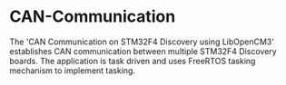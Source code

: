 # CAN-Communication

<p> The 'CAN Communication on STM32F4 Discovery using LibOpenCM3' establishes CAN communication between multiple STM32F4 Discovery boards. The application is task driven and uses FreeRTOS tasking mechanism to implement tasking. </p>
